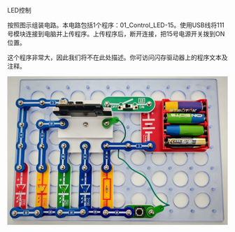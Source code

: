 LED控制

按照图示组装电路。本电路包括1个程序：01_Control_LED-15。使用USB线将111号模块连接到电脑并上传程序。上传程序后，断开连接，把15号电源开关拨到ON位置。

这个程序非常大，因此我们将不在此处描述。你可访问闪存驱动器上的程序文本及注释。

![](050p1.jpg)